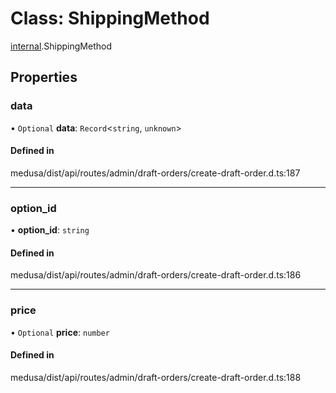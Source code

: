 # Class: ShippingMethod

[internal](../modules/internal-8.md).ShippingMethod

## Properties

### data

• `Optional` **data**: `Record`<`string`, `unknown`\>

#### Defined in

medusa/dist/api/routes/admin/draft-orders/create-draft-order.d.ts:187

___

### option\_id

• **option\_id**: `string`

#### Defined in

medusa/dist/api/routes/admin/draft-orders/create-draft-order.d.ts:186

___

### price

• `Optional` **price**: `number`

#### Defined in

medusa/dist/api/routes/admin/draft-orders/create-draft-order.d.ts:188

